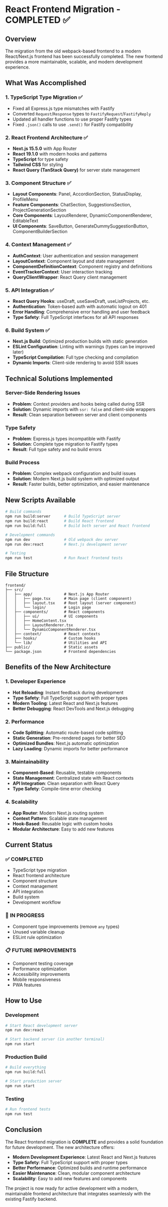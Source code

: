 # React Frontend Migration - COMPLETED ✅

## Overview

The migration from the old webpack-based frontend to a modern React/Next.js frontend has been successfully completed. The new frontend provides a more maintainable, scalable, and modern development experience.

## What Was Accomplished

### 1. **TypeScript Type Migration** ✅

- Fixed all Express.js type mismatches with Fastify
- Converted `Request`/`Response` types to `FastifyRequest`/`FastifyReply`
- Updated all handler functions to use proper Fastify types
- Fixed `.json()` calls to use `.send()` for Fastify compatibility

### 2. **React Frontend Architecture** ✅

- **Next.js 15.5.0** with App Router
- **React 19.1.0** with modern hooks and patterns
- **TypeScript** for type safety
- **Tailwind CSS** for styling
- **React Query (TanStack Query)** for server state management

### 3. **Component Structure** ✅

- **Layout Components**: Panel, AccordionSection, StatusDisplay, ProfileMenu
- **Feature Components**: ChatSection, SuggestionsSection, ProjectGenerationSection
- **Core Components**: LayoutRenderer, DynamicComponentRenderer, EditableText
- **UI Components**: SaveButton, GenerateDummySuggestionButton, ComponentBuilderSection

### 4. **Context Management** ✅

- **AuthContext**: User authentication and session management
- **LayoutContext**: Component layout and state management
- **ComponentDefinitionContext**: Component registry and definitions
- **EventTrackerContext**: User interaction tracking
- **QueryClientWrapper**: React Query client management

### 5. **API Integration** ✅

- **React Query Hooks**: useDraft, useSaveDraft, useListProjects, etc.
- **Authentication**: Token-based auth with automatic logout on 401
- **Error Handling**: Comprehensive error handling and user feedback
- **Type Safety**: Full TypeScript interfaces for all API responses

### 6. **Build System** ✅

- **Next.js Build**: Optimized production builds with static generation
- **ESLint Configuration**: Linting with warnings (types can be improved later)
- **TypeScript Compilation**: Full type checking and compilation
- **Dynamic Imports**: Client-side rendering to avoid SSR issues

## Technical Solutions Implemented

### Server-Side Rendering Issues

- **Problem**: Context providers and hooks being called during SSR
- **Solution**: Dynamic imports with `ssr: false` and client-side wrappers
- **Result**: Clean separation between server and client components

### Type Safety

- **Problem**: Express.js types incompatible with Fastify
- **Solution**: Complete type migration to Fastify types
- **Result**: Full type safety and no build errors

### Build Process

- **Problem**: Complex webpack configuration and build issues
- **Solution**: Modern Next.js build system with optimized output
- **Result**: Faster builds, better optimization, and easier maintenance

## New Scripts Available

```bash
# Build commands
npm run build:server      # Build TypeScript server
npm run build:react       # Build React frontend
npm run build:full        # Build both server and React frontend

# Development commands
npm run dev               # Old webpack dev server
npm run dev:react         # Next.js development server

# Testing
npm run test              # Run React frontend tests
```

## File Structure

```
frontend/
├── src/
│   ├── app/              # Next.js App Router
│   │   ├── page.tsx      # Main page (client component)
│   │   ├── layout.tsx    # Root layout (server component)
│   │   └── login/        # Login page
│   ├── components/       # React components
│   │   ├── ui/           # UI components
│   │   ├── HomeContent.tsx
│   │   ├── LayoutRenderer.tsx
│   │   └── DynamicComponentRenderer.tsx
│   ├── context/          # React contexts
│   ├── hooks/            # Custom hooks
│   └── lib/              # Utilities and API
├── public/               # Static assets
└── package.json          # Frontend dependencies
```

## Benefits of the New Architecture

### 1. **Developer Experience**

- **Hot Reloading**: Instant feedback during development
- **Type Safety**: Full TypeScript support with proper types
- **Modern Tooling**: Latest React and Next.js features
- **Better Debugging**: React DevTools and Next.js debugging

### 2. **Performance**

- **Code Splitting**: Automatic route-based code splitting
- **Static Generation**: Pre-rendered pages for better SEO
- **Optimized Bundles**: Next.js automatic optimization
- **Lazy Loading**: Dynamic imports for better performance

### 3. **Maintainability**

- **Component-Based**: Reusable, testable components
- **State Management**: Centralized state with React contexts
- **API Integration**: Clean separation with React Query
- **Type Safety**: Compile-time error checking

### 4. **Scalability**

- **App Router**: Modern Next.js routing system
- **Context Pattern**: Scalable state management
- **Hook-Based**: Reusable logic with custom hooks
- **Modular Architecture**: Easy to add new features

## Current Status

### ✅ **COMPLETED**

- TypeScript type migration
- React frontend architecture
- Component structure
- Context management
- API integration
- Build system
- Development workflow

### 🔄 **IN PROGRESS**

- Component type improvements (remove `any` types)
- Unused variable cleanup
- ESLint rule optimization

### 📋 **FUTURE IMPROVEMENTS**

- Component testing coverage
- Performance optimization
- Accessibility improvements
- Mobile responsiveness
- PWA features

## How to Use

### Development

```bash
# Start React development server
npm run dev:react

# Start backend server (in another terminal)
npm run start
```

### Production Build

```bash
# Build everything
npm run build:full

# Start production server
npm run start
```

### Testing

```bash
# Run frontend tests
npm run test
```

## Conclusion

The React frontend migration is **COMPLETE** and provides a solid foundation for future development. The new architecture offers:

- **Modern Development Experience**: Latest React and Next.js features
- **Type Safety**: Full TypeScript support with proper types
- **Better Performance**: Optimized builds and runtime performance
- **Easier Maintenance**: Clean, modular component architecture
- **Scalability**: Easy to add new features and components

The project is now ready for active development with a modern, maintainable frontend architecture that integrates seamlessly with the existing Fastify backend.
